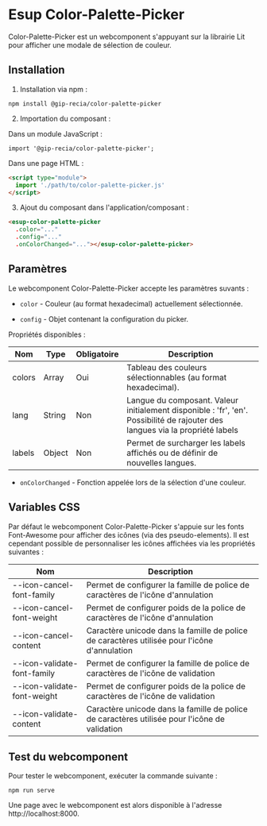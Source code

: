 # **Esup Color-Palette-Picker**

Color-Palette-Picker est un webcomponent s'appuyant sur la librairie Lit pour afficher une modale de sélection de couleur.

## **Installation**

1. Installation via npm :

```shell
npm install @gip-recia/color-palette-picker
```

2. Importation du composant :

Dans un module JavaScript :

```
import '@gip-recia/color-palette-picker';
```

Dans une page HTML :

```html
<script type="module">
  import './path/to/color-palette-picker.js'
</script>
```

3. Ajout du composant dans l'application/composant :

```html
<esup-color-palette-picker
  .color="..."
  .config="..."
  .onColorChanged="..."></esup-color-palette-picker>
```

## **Paramètres**

Le webcomponent Color-Palette-Picker accepte les paramètres suvants :

- `color` - Couleur (au format hexadecimal) actuellement sélectionnée.

- `config` - Objet contenant la configuration du picker.

Propriétés disponibles :

| Nom    | Type   | Obligatoire | Description                                                                                                                   |
| ------ | ------ | ----------- | ----------------------------------------------------------------------------------------------------------------------------- |
| colors | Array  | Oui         | Tableau des couleurs sélectionnables (au format hexadecimal).                                                                 |
| lang   | String | Non         | Langue du composant. Valeur initialement disponible : 'fr', 'en'. Possibilité de rajouter des langues via la propriété labels |
| labels | Object | Non         | Permet de surcharger les labels affichés ou de définir de nouvelles langues.                                                  |

- `onColorChanged` - Fonction appelée lors de la sélection d'une couleur.

## **Variables CSS**

Par défaut le webcomponent Color-Palette-Picker s'appuie sur les fonts Font-Awesome pour afficher des icônes (via des pseudo-elements). Il est cependant possible de personnaliser les icônes affichées via les propriétés suivantes :

| Nom                         | Description                                                                                   |
| --------------------------- | --------------------------------------------------------------------------------------------- |
| --icon-cancel-font-family   | Permet de configurer la famille de police de caractères de l'icône d'annulation               |
| --icon-cancel-font-weight   | Permet de configurer poids de la police de caractères de l'icône d'annulation                 |
| --icon-cancel-content       | Caractère unicode dans la famille de police de caractères utilisée pour l'icône d'annulation  |
| --icon-validate-font-family | Permet de configurer la famille de police de caractères de l'icône de validation              |
| --icon-validate-font-weight | Permet de configurer poids de la police de caractères de l'icône de validation                |
| --icon-validate-content     | Caractère unicode dans la famille de police de caractères utilisée pour l'icône de validation |

## **Test du webcomponent**

Pour tester le webcomponent, exécuter la commande suivante :

```shell
npm run serve
```

Une page avec le webcomponent est alors disponible à l'adresse http://localhost:8000.
